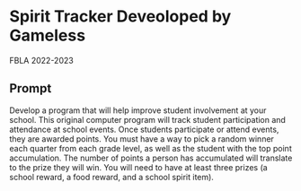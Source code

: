 # Spirit Tracker Deveoloped by Gameless
FBLA 2022-2023

## Prompt 
Develop a program that will help improve student involvement at your school.  This original computer program will track student participation and attendance at school events.  Once students participate or attend events, they are awarded points.  You must have a way to pick a random winner each quarter from each grade level, as well as the student with the top point accumulation. The number of points a person has accumulated will translate to the prize they will win. You will need to have at least three prizes (a school reward, a food reward, and a school spirit item). 

